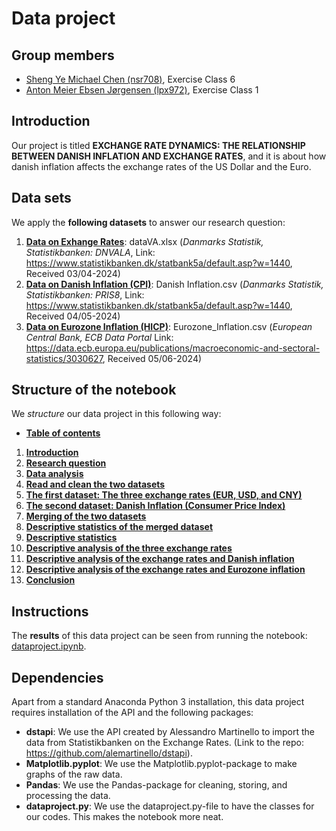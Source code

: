 # Data project
**Group members**
---

- [Sheng Ye Michael Chen (nsr708)](https://github.com/nsr708), Exercise Class 6
- [Anton Meier Ebsen Jørgensen (lpx972)](https://github.com/AntonEbsen), Exercise Class 1

**Introduction**
---

Our project is titled **EXCHANGE RATE DYNAMICS: THE RELATIONSHIP BETWEEN DANISH INFLATION AND EXCHANGE RATES**, and it is about how danish inflation affects the exchange rates of the US Dollar and the Euro.

**Data sets**
---

We apply the **following datasets** to answer our research question:

1. **[Data on Exhange Rates](dataVA.xlsx)**: dataVA.xlsx (*Danmarks Statistik, Statistikbanken: DNVALA*, Link: https://www.statistikbanken.dk/statbank5a/default.asp?w=1440, Received 03/04-2024)
2. **[Data on Danish Inflation (CPI)](Danish_Inflation.csv)**: Danish Inflation.csv (*Danmarks Statistik, Statistikbanken: PRIS8*, Link: https://www.statistikbanken.dk/statbank5a/default.asp?w=1440, Received 04/05-2024)
3. **[Data on Eurozone Inflation (HICP)](Eurozone_Inflation.csv)**: Eurozone_Inflation.csv (*European Central Bank, ECB Data Portal* Link: https://data.ecb.europa.eu/publications/macroeconomic-and-sectoral-statistics/3030627, Received 05/06-2024)

**Structure of the notebook**
---

We *structure* our data project in this following way:
- **[Table of contents](dataproject.ipynb#tableofcontents)**
1. **[Introduction](dataproject.ipynb#introduction)**
2. **[Research question](dataproject.ipynb#researchquestion)**
3. **[Data analysis](dataproject.ipynb#dataanalysis)**
4. **[Read and clean the two datasets](dataproject.ipynb#readandclean)**
5. **[The first dataset: The three exchange rates (EUR, USD, and CNY)](dataproject.ipynb#importexchangerate)**
6. **[The second dataset: Danish Inflation (Consumer Price Index)](dataproject.ipynb#importinflation)**
7. **[Merging of the two datasets](dataproject.ipynb#merging)**
8. **[Descriptive statistics of the merged dataset](dataproject.ipynb#dsmerged)**
9. **[Descriptive statistics](dataproject.ipynb#descriptivestatistics)**
10. **[Descriptive analysis of the three exchange rates](dataproject.ipynb#theexchangerates)**
11. **[Descriptive analysis of the exchange rates and Danish inflation](#dadanishinflation)**
12. **[Descriptive analysis of the exchange rates and Eurozone inflation](dataproject.ipynb#eurozoneinflation)**
13. **[Conclusion](dataproject.ipynb#conclusion)**

**Instructions**
---

The **results** of this data project can be seen from running the notebook: [dataproject.ipynb](dataproject.ipynb).

**Dependencies** 
---

Apart from a standard Anaconda Python 3 installation, this data project requires installation of the API and the following packages: 
- **dstapi**: We use the API created by Alessandro Martinello to import the data from Statistikbanken on the Exchange Rates. (Link to the repo: https://github.com/alemartinello/dstapi).
- **Matplotlib.pyplot**: We use the Matplotlib.pyplot-package to make graphs of the raw data.
- **Pandas**: We use the Pandas-package for cleaning, storing, and processing the data. 
- **dataproject.py**: We use the dataproject.py-file to have the classes for our codes. This makes the notebook more neat.
